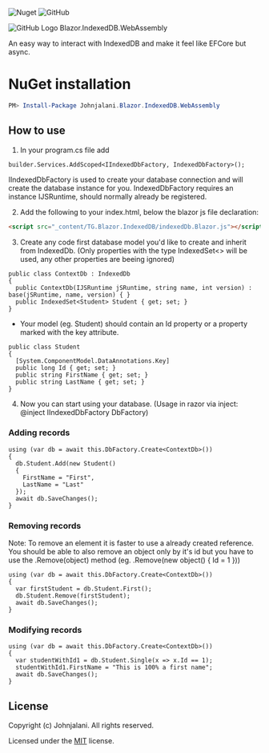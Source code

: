 ![Nuget](https://img.shields.io/nuget/v/Johnjalani.Blazor.IndexedDB.WebAssembly?style=plastic)
![GitHub](https://img.shields.io/github/license/johnjalani/Blazor.IndexedDB.WebAssembly?style=plastic)

![GitHub Logo](https://www.clipartmax.com/middle/m2H7K9d3A0b1i8b1_fire-ball-icon-hi-1-photo-by-holy109-blue-fire-ball-transparent/)
Blazor.IndexedDB.WebAssembly

An easy way to interact with IndexedDB and make it feel like EFCore but async.

# NuGet installation
```powershell
PM> Install-Package Johnjalani.Blazor.IndexedDB.WebAssembly
```
## How to use
1. In your program.cs file add
```CSharp
builder.Services.AddScoped<IIndexedDbFactory, IndexedDbFactory>();
```
IIndexedDbFactory is used to create your database connection and will create the database instance for you.
IndexedDbFactory requires an instance IJSRuntime, should normally already be registered.

2. Add the following to your index.html, below the blazor js file declaration:
```Html
<script src="_content/TG.Blazor.IndexedDB/indexedDb.Blazor.js"></script>
```

3. Create any code first database model you'd like to create and inherit from IndexedDb. (Only properties with the type IndexedSet<> will be used, any other properties are beeing ignored)
```CSharp
public class ContextDb : IndexedDb
{
  public ContextDb(IJSRuntime jSRuntime, string name, int version) : base(jSRuntime, name, version) { }
  public IndexedSet<Student> Student { get; set; }
}
```
- Your model (eg. Student) should contain an Id property or a property marked with the key attribute.
```CSharp
public class Student
{
  [System.ComponentModel.DataAnnotations.Key]
  public long Id { get; set; }
  public string FirstName { get; set; }
  public string LastName { get; set; }
}
```

4. Now you can start using your database.
(Usage in razor via inject: @inject IIndexedDbFactory DbFactory)

### Adding records
```CSharp
using (var db = await this.DbFactory.Create<ContextDb>())
{
  db.Student.Add(new Student()
  {
    FirstName = "First",
    LastName = "Last"
  });
  await db.SaveChanges();
}
```
### Removing records
Note: To remove an element it is faster to use a already created reference. You should be able to also remove an object only by it's id but you have to use the .Remove(object) method (eg. .Remove(new object() { Id = 1 }))
```CSharp
using (var db = await this.DbFactory.Create<ContextDb>())
{
  var firstStudent = db.Student.First();
  db.Student.Remove(firstStudent);
  await db.SaveChanges();
}
```
### Modifying records
```CSharp
using (var db = await this.DbFactory.Create<ContextDb>())
{
  var studentWithId1 = db.Student.Single(x => x.Id == 1);
  studentWithId1.FirstName = "This is 100% a first name";
  await db.SaveChanges();
}
```

## License

Copyright (c) Johnjalani. All rights reserved.

Licensed under the [MIT](LICENSE) license.
